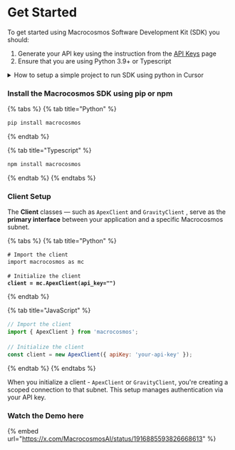 # Get Started

To get started using Macrocosmos Software Development Kit (SDK) you should:

1. Generate your API key using the instruction from the [API Keys](api-keys.md) page
2. Ensure that you are using Python 3.9+ or Typescript

<details>

<summary>How to setup a simple project to run SDK using python in Cursor</summary>

1. Install [Cursor](https://www.cursor.com/) - the basic version is free
2.  From the top menu choose File -> Open and create a new folder for your project.&#x20;

    <figure><img src="../../.gitbook/assets/Open_folder.png" alt=""><figcaption></figcaption></figure>
3.  In your new project folder type at the Chat menu asking to setup a new project:\
    ![](../../.gitbook/assets/New_chat.png)\


    > Cursor is a great tool for the development! It can follow human language instructions helping to setup the project, make it functional and secure, find issues with the code and provide instructions in case of challenges.&#x20;
4.  I have got the next instructions and accepted the files.\


    I'll help you set up a new empty project. First, let me check what's currently in the workspace directory.Listed 0 items in current directoryGreat, I see the directory is empty. I'll help you set up a basic project structure. I'll create:

    1. A README.md file with project information
    2. A .gitignore file for common files to ignore
    3. A basic project structure

    ![](../../.gitbook/assets/Accept_the_file.png)\

5. In the next message ask to create a virtual environment\
   ![](<../../.gitbook/assets/Screenshot 2025-05-29 at 19.02.56.png>)
6. I have accepted the changes and got the result:\
   \
   Perfect! Your virtual environment is now set up and ready to use. Here's what has been done:

1) Created a new virtual environment in the venv directory
2) Activated the virtual environment
3) Verified Python 3.9.6 and pip 21.2.4 are installed

You can now:

* Install packages using pip install \<package-name>
* Run Python scripts in an isolated environment
* When you're done working, you can deactivate the virtual environment by typing deactivate\
  ![](../../.gitbook/assets/Left_menu.png)

7. From the top menu choose **File -> New Terminal**
8.  Activate the virtual environment directory

    <pre class="language-python"><code class="lang-python"><strong>#activate the virtual environment directory
    </strong><strong>source venv/bin/activate
    </strong></code></pre>

9) Congratulations! 🎉 You have setup the basic project and now can start to use Macrocosmos SDK through the terminal starting from **pip install macrocosmos** and activating clients for Apex and Gravity, as it described in the document below.\


</details>

### Install the Macrocosmos SDK using pip or npm

{% tabs %}
{% tab title="Python" %}
```python
pip install macrocosmos
```
{% endtab %}

{% tab title="Typescript" %}
```javascript
npm install macrocosmos
```
{% endtab %}
{% endtabs %}

### Client Setup

The **Client** classes — such as `ApexClient` and `GravityClient` , serve as the **primary interface** between your application and a specific Macrocosmos subnet.

{% tabs %}
{% tab title="Python" %}
<pre class="language-python"><code class="lang-python"># Import the client
import macrocosmos as mc

# Initialize the client
<strong>client = mc.ApexClient(api_key="")
</strong></code></pre>
{% endtab %}

{% tab title="JavaScript" %}
```javascript
// Import the client
import { ApexClient } from 'macrocosmos';

// Initialize the client
const client = new ApexClient({ apiKey: 'your-api-key' });
```
{% endtab %}
{% endtabs %}

When you initialize a client - `ApexClient` or `GravityClient`, you're creating a scoped connection to that subnet. This setup manages authentication via your API key.

### Watch the Demo here

{% embed url="https://x.com/MacrocosmosAI/status/1916885593826668613" %}
